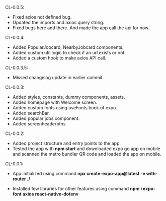 CL-0.0.5: 
- Fixed axios not defined bug.
- Updated the imports and axios query string.
- Fixed bugs here and there. And made the app call the api for now.

CL-0.0.4: 
- Added PopularJobcard, NearbyJobcard components.
- Added custom util logic to check if an url exists or not.
- Added a custom hook to make axios API call.

CL-0.0.3.5: 
- Missed changelog update in earlier commit.

CL-0.0.3: 
- Added styles, constants, dummy components, assets.
- Added homepage with Welcome screen.
- Added custom fonts using useFonts hook of expo.
- Added searchBar.
- Added popular jobs component.
- Added screenheaderbtns

CL-0.0.2: 
- Added project structure and entry points to the app.
- Tested the app with **npm start** and downloaded expo go app on mobile and scanned the metro bundler QR code and loaded the app on mobile.

CL-0.0.1: 
- App initialized using command **npx create-expo-app@latest -e with-router ./** 
<!-- ./ is used to create project in current directory without any project name. -->
- Installed few libraries for other features using command **npm i expo-font axios react-native-dotenv**